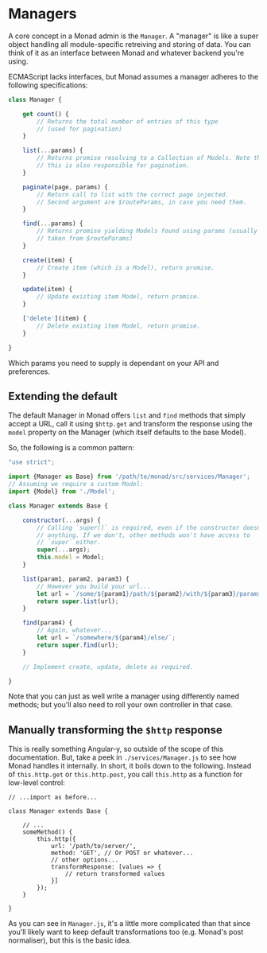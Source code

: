 # Managers
A core concept in a Monad admin is the `Manager`. A "manager" is like a super
object handling all module-specific retreiving and storing of data. You can
think of it as an interface between Monad and whatever backend you're using.

ECMAScript lacks interfaces, but Monad assumes a manager adheres to the
following specifications:

```javascript
class Manager {

    get count() {
        // Returns the total number of entries of this type
        // (used for pagination)
    }

    list(...params) {
        // Returns promise resolving to a Collection of Models. Note that
        // this is also responsible for pagination.
    }

    paginate(page, params) {
        // Return call to list with the correct page injected.
        // Second argument are $routeParams, in case you need them.
    }

    find(...params) {
        // Returns promise yielding Models found using params (usually
        // taken from $routeParams)
    }

    create(item) {
        // Create item (which is a Model), return promise.
    }

    update(item) {
        // Update existing item Model, return promise.
    }

    ['delete'](item) {
        // Delete existing item Model, return promise.
    }

}
```

Which params you need to supply is dependant on your API and preferences.

## Extending the default
The default Manager in Monad offers `list` and `find` methods that simply accept
a URL, call it using `$http.get` and transform the response using the `model`
property on the Manager (which itself defaults to the base Model).

So, the following is a common pattern:

```javascript
"use strict";

import {Manager as Base} from '/path/to/monad/src/services/Manager';
// Assuming we require a custom Model:
import {Model} from './Model';

class Manager extends Base {

    constructor(...args) {
        // Calling `super()` is required, even if the constructor doesn't do
        // anything. If we don't, other methods won't have access to
        // `super` either.
        super(...args);
        this.model = Model;
    }

    list(param1, param2, param3) {
        // However you build your url...
        let url = `/some/${param1}/path/${param2}/with/${param3}/params/`;
        return super.list(url);
    }

    find(param4) {
        // Again, whatever...
        let url = `/somewhere/${param4}/else/`;
        return super.find(url);
    }

    // Implement create, update, delete as required.

}
```

Note that you can just as well write a manager using differently named methods;
but you'll also need to roll your own controller in that case.

## Manually transforming the `$http` response
This is really something Angular-y, so outside of the scope of this
documentation. But, take a peek in `./services/Manager.js` to see how Monad
handles it internally. In short, it boils down to the following. Instead of
`this.http.get` or `this.http.post`, you call `this.http` as a function for
low-level control:

    // ...import as before...

    class Manager extends Base {
    
        // ...
        someMethod() {
            this.http({
                url: '/path/to/server/',
                method: 'GET', // Or POST or whatever...
                // other options...
                transformResponse: [values => {
                    // return transformed values
                }]
            });
        }

    }

As you can see in `Manager.js`, it's a little more complicated than that since
you'll likely want to keep default transformations too (e.g. Monad's post
normaliser), but this is the basic idea.

